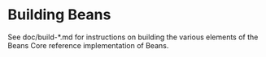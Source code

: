 Building Beans
================

See doc/build-*.md for instructions on building the various
elements of the Beans Core reference implementation of Beans.
